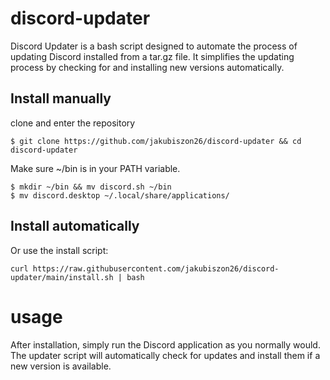 # discord-updater
Discord Updater is a bash script designed to automate the process of updating Discord installed from a tar.gz file. It simplifies the updating process by checking for and installing new versions automatically.

## Install manually 

clone and enter the repository
```
$ git clone https://github.com/jakubiszon26/discord-updater && cd discord-updater
```
Make sure ~/bin is in your PATH variable. 
```
$ mkdir ~/bin && mv discord.sh ~/bin
$ mv discord.desktop ~/.local/share/applications/
```
## Install automatically
Or use the install script: 
```
curl https://raw.githubusercontent.com/jakubiszon26/discord-updater/main/install.sh | bash
```
# usage 
After installation, simply run the Discord application as you normally would. The updater script will automatically check for updates and install them if a new version is available.
